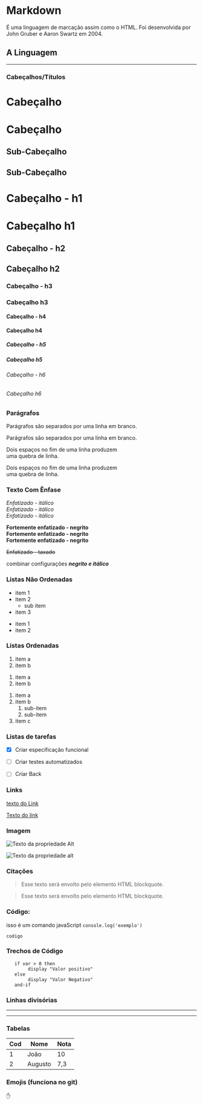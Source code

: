 # Markdown 

É uma linguagem de marcação assim como o HTML. Foi desenvolvida por John Gruber e Aaron Swartz em 2004. 

                     

## A Linguagem 
---


### Cabeçalhos/Títulos 

Cabeçalho              <h1>Cabeçalho</h1>
=== 
 
Sub-Cabeçalho          <h2>Sub-Cabeçalho</h2> 
---
 
# Cabeçalho - h1          <h1>Cabeçalho h1</h1>
## Cabeçalho - h2         <h2>Cabeçalho h2</h2>
### Cabeçalho - h3        <h3>Cabeçalho h3</h3>
#### Cabeçalho - h4       <h4>Cabeçalho h4</h4>
##### Cabeçalho - h5      <h5>Cabeçalho h5</h5>
###### Cabeçalho - h6     <h6>Cabeçalho h6</h6>  

### Parágrafos 

Parágrafos são separados por uma linha em branco.  
<p>Parágrafos são separados por uma linha em branco. </p>

Dois espaços no fim de uma linha produzem  
uma quebra de linha.

<p>Dois espaços no fim de uma linha produzem <br>uma quebra de linha.</p>

### Texto Com Ênfase

*Enfatizado - itálico*   
_Enfatizado - itálico_  
<em>Enfatizado - itálico</em>

**Fortemente enfatizado - negrito**   
__Fortemente enfatizado - negrito__   
<strong>Fortemente enfatizado - negrito</strong>

~~Enfatizado - taxado~~  


combinar configurações __*negrito e itálico*__



### Listas Não Ordenadas

* item 1
* item 2
   * sub item 
* item 3

<ul>
    <li>item 1</li>
    <li>item 2</li>
</ul>

### Listas Ordenadas

1. item a
2. item b 

<ol>
    <li>item a</li>
    <li>item b</li>
</ol>

1. item a
1. item b 
   1. sub-item
   1. sub-item 
1. item c

### Listas de tarefas 
                                                               
- [X] Criar especificação funcional  
- [ ] Criar testes automatizados  
- [ ] Criar Back



### Links

[texto do Link](http://example.com/ "Propriedade title, opcional")

<a href="http://example.com/" title ="Propriedade title, opcional">Texto do link</a>

### Imagem 

![Texto da propriedade Alt](/pasta/da/img.jpg "Propriedade title")

<p><img alt="Texto da propriedade alt" title="Propriedade title" src="/pasta/da/img.jpg " /></p>

### Citações 

> Esse texto será envolto pelo elemento HTML blockquote. 

<blockquote>
  <p>Esse texto será envolto pelo elemento HTML blockquote.</p>
</blockquote>


### Código: 

isso é um comando javaScript `console.log('exemplo')`

<p><code>codigo</code></p>

### Trechos de Código 

```
   if var > 0 then 
        display "Valor positivo"
   else
        display "Valor Negativo"
   and-if 
```



### Linhas divisórias

---
***

### Tabelas 

Cod | Nome  | Nota
--- |---    |---
1   |João   |10
2   |Augusto|7,3


### Emojis (funciona no git)

:hand:


